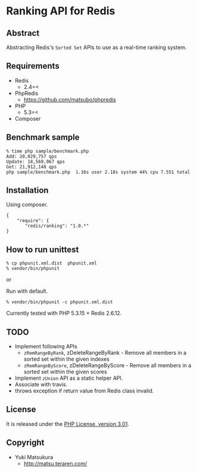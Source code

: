Ranking API for Redis
=============================

Abstract
-----------------------------
Abstracting Redis's `Sorted Set` APIs to use as a real-time ranking system.

Requirements
-----------------------------
- Redis
  - 2.4=<
- PhpRedis
  - https://github.com/matsubo/phpredis
- PHP
  - 5.3=<
- Composer

Benchmark sample
-----------------------------
```
% time php sample/benchmark.php
Add: 20,029,757 qps
Update: 18,569,067 qps
Get: 21,912,140 qps
php sample/benchmark.php  1.16s user 2.18s system 44% cpu 7.551 total
```


Installation
----------------------------

Using composer.
```
{
    "require": {
       "redis/ranking": "1.0.*"
}
```


How to run unittest
----------------------------
```
% cp phpunit.xml.dist  phpunit.xml
% vendor/bin/phpunit
```
or

Run with default.
```
% vendor/bin/phpunit -c phpunit.xml.dist
```

Currently tested with PHP 5.3.15 + Redis 2.6.12.


TODO
-----------------------------
- Implement following APIs
  - `zRemRangeByRank`, zDeleteRangeByRank - Remove all members in a sorted set within the given indexes
  - `zRemRangeByScore`, zDeleteRangeByScore - Remove all members in a sorted set within the given scores
- Implement `zUnion` API as a static helper API.
- Associate with travis.
- throws exception if return value from Redis class invalid.



License
----------------------------
It is released under the [PHP License, version 3.01](http://www.php.net/license/3_01.txt).

Copyright
-----------------------------
- Yuki Matsukura
  - http://matsu.teraren.com/


